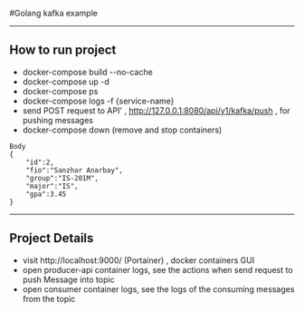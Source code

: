 #Golang kafka example

____

## How to run project

- docker-compose build --no-cache
- docker-compose up -d
- docker-compose ps
- docker-compose logs -f {service-name}
- send POST request to API' , http://127.0.0.1:8080/api/v1/kafka/push , for pushing messages 
- docker-compose down (remove and stop containers)

```
Body
{
    "id":2,
    "fio":"Sanzhar Anarbay",
    "group":"IS-201M",
    "major":"IS",
    "gpa":3.45
}

```
____

## Project Details
- visit http://localhost:9000/ (Portainer) , docker containers GUI
- open producer-api container logs, see the actions when send request to push Message into topic
- open consumer container logs, see the logs of the consuming messages from the topic

